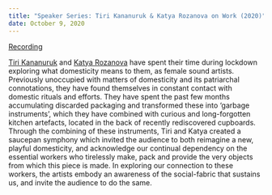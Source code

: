 ```yaml
---
title: "Speaker Series: Tiri Kananuruk & Katya Rozanova on Work (2020)"
date: October 9, 2020
---
```


[Recording](https://nyu.zoom.us/rec/share/QuB_aoyoPUX3w_eEJGEyJEZskeVCr9SwiqjG7BD7YPGrleMlzhdwzcBu_hBmsDt6.9C1gv0DHN2-5bf_V?startTime=1602275979000)

[Tiri Kananuruk](http://xxx.tiri.xxx/) and [Katya Rozanova](http://www.katyarozanova.com/) have spent their time during lockdown exploring what domesticity means to them, as female sound artists. Previously unoccupied with matters of domesticity and its patriarchal connotations, they have found themselves in constant contact with domestic rituals and efforts. They have spent the past few months accumulating discarded packaging and transformed these into ‘garbage instruments’, which they have combined with curious and long-forgotten kitchen artefacts, located in the back of recently rediscovered cupboards. Through the combining of these instruments, Tiri and Katya created a saucepan symphony which invited the audience to both reimagine a new, playful domesticity, and acknowledge our continual dependency on the essential workers who tirelessly make, pack and provide the very objects from which this piece is made. In exploring our connection to these workers, the artists embody an awareness of the social-fabric that sustains us, and invite the audience to do the same.

